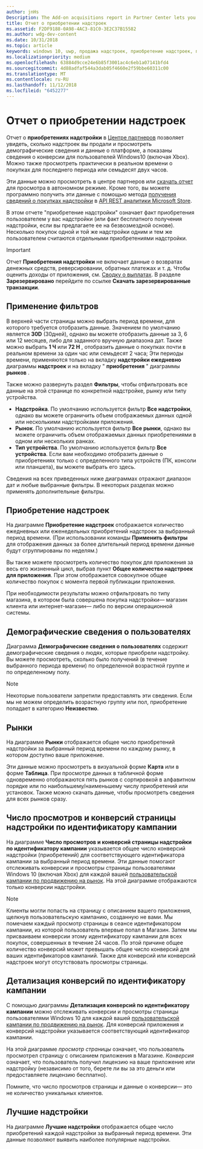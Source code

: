 ```yaml
---
author: jnHs
Description: The Add-on acquisitions report in Partner Center lets you see how many add-ons you've sold, along with demographic and platform details.
title: Отчет о приобретении надстроек
ms.assetid: F2DF9188-0A98-4AC3-81C0-3E2C37B15582
ms.author: wdg-dev-content
ms.date: 10/31/2018
ms.topic: article
keywords: windows 10, uwp, продажа надстроек, приобретение надстроек, продажи продуктов в приложении, продукты в приложении, iaps, надстройки
ms.localizationpriority: medium
ms.openlocfilehash: 63884d9cce24e6b85f3001ac4c6eb1a07141bfd4
ms.sourcegitcommit: 4d88adfaf544a3dab05f4660e2f59bbe60311c00
ms.translationtype: MT
ms.contentlocale: ru-RU
ms.lasthandoff: 11/12/2018
ms.locfileid: "6452277"
---
```

# <a name="add-on-acquisitions-report"></a>Отчет о приобретении надстроек


Отчет о **приобретениях надстройки** в [Центре партнеров](https://partner.microsoft.com/dashboard) позволяет увидеть, сколько надстроек вы продали и просмотреть демографические сведения и данные о платформе, а показаны сведения о конверсии для пользователей Windows10 (включая Xbox). Можно также просмотреть практически в реальном времени о покупках для последнего периода или семьдесят двух часов.

Эти данные можно просмотреть в центре партнеров или [скачать отчет](download-analytic-reports.md) для просмотра в автономном режиме. Кроме того, вы можете программно получить эти данные с помощью метода [получения сведений о покупках надстройки](../monetize/get-in-app-acquisitions.md) в [API REST аналитики Microsoft Store](../monetize/access-analytics-data-using-windows-store-services.md).

В этом отчете "приобретение надстройки" означает факт приобретения пользователем у вас надстройки (или факт бесплатного получения надстройки, если вы предлагаете ее на безвозмездной основе). Несколько покупок одной и той же надстройки одним и тем же пользователем считаются отдельными приобретениями надстройки.

> [!IMPORTANT]
> Отчет **Приобретения надстройки** не включает данные о возвратах денежных средств, реверсировании, обратных платежах и т. д. Чтобы оценить доходы от приложения, см. [Сводку о выплатах](payout-summary.md). В разделе **Зарезервировано** перейдите по ссылке **Скачать зарезервированные транзакции**.


## <a name="apply-filters"></a>Применение фильтров

В верхней части страницы можно выбрать период времени, для которого требуется отобразить данные. Значением по умолчанию является **30D** (30дней), однако вы можете отобразить данные за 3, 6 или 12 месяцев, либо для заданного вручную диапазона дат. Также можно выбрать **1 Ч** или **72 H** , отобразить данные о покупках почти в реальном времени за один час или семьдесят 2 часа; Эти периоды времени, применяются только на вкладку **надстройки ежедневно** диаграммы **надстроек** и на вкладку " **приобретения** " диаграммы **рынков** . 

Также можно развернуть раздел **Фильтры**, чтобы отфильтровать все данные на этой странице по конкретной надстройке, рынку или типу устройства.

-   **Надстройка**. По умолчанию используется фильтр **Все надстройки**, однако вы можете ограничить объем отображаемых данных одной или несколькими надстройками приложения.
-   **Рынок**. По умолчанию используется фильтр **Все рынки**, однако вы можете ограничить объем отображаемых данных приобретениями в одном или нескольких ранках.
-   **Тип устройства**. По умолчанию используется фильтр **Все устройства**. Если вам необходимо отобразить данные о приобретениях только с определенного типа устройств (ПК, консоли или планшета), вы можете выбрать его здесь.

Сведения на всех приведенных ниже диаграммах отражают диапазон дат и любые выбранные фильтры. В некоторых разделах можно применять дополнительные фильтры.


## <a name="add-on-acquisitions"></a>Приобретение надстроек

На диаграмме **Приобретение надстроек** отображается количество ежедневных или еженедельных приобретений надстроек за выбранный период времени. (При использовании команды **Применить фильтры** для отображения данных за более длительный период времени данные будут сгруппированы по неделям.)

Вы также можете просмотреть количество покупок для приложения за весь его жизненный цикл, выбрав пункт **Общее количество надстроек для приложения**. При этом отображается совокупное общее количество покупок с момента первой публикации приложения.

При необходимости результаты можно отфильтровать по типу магазина, в котором была совершена покупка надстройки— магазин клиента или интернет-магазин— либо по версии операционной системы.


## <a name="customer-demographic"></a>Демографические сведения о пользователях

Диаграмма **Демографические сведения о пользователях** содержит демографические сведения о людях, которые приобрели надстройку. Вы можете просмотреть, сколько было получений (в течение выбранного периода времени) по определенной возрастной группе и по определенному полу.

> [!NOTE]
> Некоторые пользователи запретили предоставлять эти сведения. Если мы не можем определить возрастную группу или пол, приобретение попадает в категорию **Неизвестно**.


## <a name="markets"></a>Рынки

На диаграмме **Рынки** отображается общее число приобретений надстройки за выбранный период времени по каждому рынку, в котором доступно ваше приложение. 

Эти данные можно просмотреть в визуальной форме **Карта** или в форме **Таблица**. При просмотре данных в табличной форме одновременно отображаются пять рынков с сортировкой в алфавитном порядке или по наибольшему/наименьшему числу приобретений или установок. Также можно скачать данные, чтобы просмотреть сведения для всех рынков сразу.


## <a name="add-on-page-views-and-conversions-by-campaign-id"></a>Число просмотров и конверсий страницы надстройки по идентификатору кампании

На диаграмме **Число просмотров и конверсий страницы надстройки по идентификатору кампании** указывается общее число конверсий надстройки (приобретений) для соответствующего идентификатора кампании за выбранный период времени. Эти данные помогают отслеживать конверсии и просмотры страницы пользователями Windows 10 (включая Xbox) для каждой вашей [пользовательской кампании по продвижению на рынок](create-a-custom-app-promotion-campaign.md). На этой диаграмме отображаются только конверсии надстройки.

> [!NOTE]
> Клиенты могли попасть на страницу с описанием вашего приложения, щелкнув пользовательскую кампанию, созданную не вами. Мы помечаем каждый просмотр страницы в сеансе идентификатором кампании, из которой пользователь впервые попал в Магазин. Затем мы присваиваем конверсии этому идентификатору кампании для всех покупок, совершенных в течение 24 часов. По этой причине общее количество конверсий может превышать общее число конверсий для ваших идентификаторов кампаний. Также для конверсий или конверсий надстроек могут отсутствовать просмотры страницы. 


## <a name="conversions-breakdown-by-campaign-id"></a>Детализация конверсий по идентификатору кампании

С помощью диаграммы **Детализация конверсий по идентификатору кампании** можно отслеживать конверсии и просмотры страницы пользователями Windows 10 для каждой вашей [пользовательской кампании по продвижению на рынок](create-a-custom-app-promotion-campaign.md). Для конверсий приложения и конверсий надстройки указывается соответствующий идентификатор кампании.

На этой диаграмме *просмотр страницы* означает, что пользователь просмотрел страницу с описанием приложения в Магазине. *Конверсия* означает, что пользователь получил лицензию на ваше приложение или надстройку (независимо от того, берете ли вы за это деньги или предоставляете лицензию бесплатно).

Помните, что число просмотров страницы и данные о конверсии— это не количество уникальных клиентов. 


## <a name="top-add-ons"></a>Лучшие надстройки

На диаграмме **Лучшие надстройки** отображается общее число приобретений каждой надстройки за выбранный период времени. Эти данные позволяют выявить наиболее популярные надстройки. 



 

 
